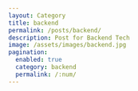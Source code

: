 ```yaml
---
layout: Category
title: backend
permalink: /posts/backend/
description: Post for Backend Tech
image: /assets/images/backend.jpg
pagination:
  enabled: true
  category: backend
  permalink: /:num/
---
```

